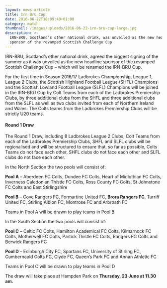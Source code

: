 ```yaml
---
layout: news-article
title: Irn Bru Cup
date: 2016-06-22T18:09:49+01:00
category: match
thumbnail: /images/uploads/2016-06-22-irn-bru-cup-large.jpg
description: >-
  IRN-BRU, Scotland’s other national drink, was unveiled as the new headline
  sponsor of the revamped Scottish Challenge Cup
---
```

IRN-BRU, Scotland’s other national drink, agreed the biggest signing of the summer as it was unveiled as the new headline sponsor of the revamped Scottish Challenge Cup – which will be renamed the IRN-BRU Cup.

For the first time in Season 2016/17 Ladbrokes Championship, League 1, League 2 Clubs, the Scottish Highland Football League (SHFL) Champions and the Scottish Lowland Football League (SLFL) Champions will be joined in the IRN-BRU Cup by Colt Teams from each of the Ladbrokes Premiership Clubs, by three additional clubs from the SHFL and three additional clubs from the SLFL as well as two clubs invited from each of Northern Ireland and Wales. The Colts teams from the Ladbrokes Premiership Clubs will be strictly U20 teams.

#### Round 1 Draw

The Round 1 Draw, including 8 Ladbrokes League 2 Clubs, Colt Teams from each of the Ladbrokes Premiership Clubs, SHFL and SLFL clubs will be regionalised and will be structured to ensure that, so far as possible, Colts Teams do not face each other, SHFL clubs do not face each other and SLFL clubs do not face each other.

In the North Section the two pools will consist of:

**Pool A** – Aberdeen FC Colts, Dundee FC Colts, Heart of Midlothian FC Colts, Inverness Caledonian Thistle FC Colts, Ross County FC Colts, St Johnstone FC Colts and East Stirlingshire

**Pool B** – Cove Rangers FC, Formartine United FC, **Brora Rangers FC**, Turriff United FC, Stirling Albion FC, Montrose FC and Arbroath FC

Teams in Pool A will be drawn to play teams in Pool B

In the South Section the two pools will consist of:

**Pool C** – Celtic FC Colts, Hamilton Academical FC Colts, Kilmarnock FC Colts, Motherwell FC Colts, Partick Thistle FC Colts, Rangers FC Colts and Berwick Rangers FC

**Pool D** – Edinburgh City FC, Spartans FC, University of Stirling FC, Cumbernauld Colts FC, Clyde FC, Queen’s Park FC and Annan Athletic FC

Teams in Pool C will be drawn to play teams in Pool D

The draw will take place at Hampden Park on **Thursday, 23 June at 11.30 am.**
